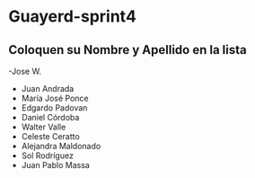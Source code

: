 # Guayerd-sprint4


Coloquen su Nombre y Apellido en la lista
------------------------------------------------
-Jose W.
- Juan Andrada
- María José Ponce
- Edgardo Padovan
- Daniel Córdoba
- Walter Valle
- Celeste Ceratto
- Alejandra Maldonado
- Sol Rodríguez
- Juan Pablo Massa
